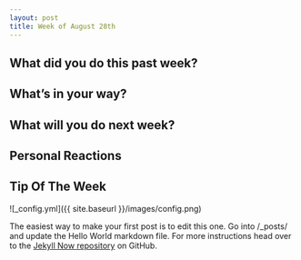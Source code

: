 ```yaml
---
layout: post
title: Week of August 28th
---
```


## What did you do this past week?

## What’s in your way?

## What will you do next week?

## Personal Reactions

## Tip Of The Week

![_config.yml]({{ site.baseurl }}/images/config.png)

The easiest way to make your first post is to edit this one. Go into /_posts/ and update the Hello World markdown file. For more instructions head over to the [Jekyll Now repository](https://github.com/barryclark/jekyll-now) on GitHub.